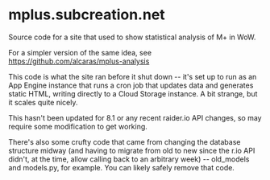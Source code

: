 # mplus.subcreation.net

Source code for a site that used to show statistical analysis of M+ in WoW.

For a simpler version of the same idea, see https://github.com/alcaras/mplus-analysis

This code is what the site ran before it shut down -- it's set up to run as an App Engine instance that runs a cron job that updates data and generates static HTML, writing directly to a Cloud Storage instance. A bit strange, but it scales quite nicely.

This hasn't been updated for 8.1 or any recent raider.io API changes, so may require some modification to get working.

There's also some crufty code that came from changing the database structure midway (and having to migrate from old to new since the r.io API didn't, at the time, allow calling back to an arbitrary week) -- old_models and models.py, for example. You can likely safely remove that code.
